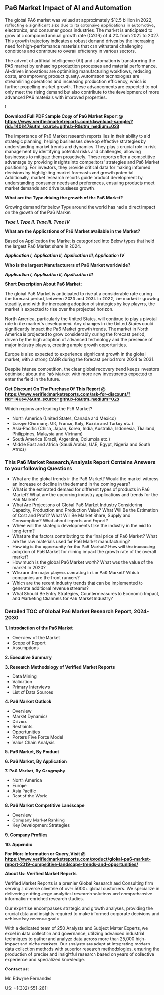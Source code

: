<h2>Pa6 Market Impact of AI and Automation</h2><p>The global PA6 market was valued at approximately $12.5 billion in 2022, reflecting a significant size due to its extensive applications in automotive, electronics, and consumer goods industries. The market is anticipated to grow at a compound annual growth rate (CAGR) of 4.2% from 2022 to 2027. This growth trajectory indicates a robust demand driven by the increasing need for high-performance materials that can withstand challenging conditions and contribute to overall efficiency in various sectors.</p><p>The advent of artificial intelligence (AI) and automation is transforming the PA6 market by enhancing production processes and material performance. AI-driven innovations are optimizing manufacturing workflows, reducing costs, and improving product quality. Automation technologies are streamlining operations and increasing production efficiency, which is further propelling market growth. These advancements are expected to not only meet the rising demand but also contribute to the development of more advanced PA6 materials with improved properties.</p>t</p><p id="" class=""><strong>Download Full PDF Sample Copy of Pa6 Market Report @ <a href="https://www.verifiedmarketreports.com/download-sample/?rid=140847&utm_source=github-R&utm_medium=028" target="_blank">https://www.verifiedmarketreports.com/download-sample/?rid=140847&utm_source=github-R&utm_medium=028</a></strong></p><p>The importance of&nbsp;Pa6 Market research reports lies in their ability to aid strategic planning, helping businesses develop effective strategies by understanding market trends and dynamics. They play a crucial role in risk management by identifying potential risks and challenges, allowing businesses to mitigate them proactively. These reports offer a competitive advantage by providing insights into competitors' strategies and Pa6 Market positioning. For investors, they provide critical data for making informed decisions by highlighting market forecasts and growth potential. Additionally, market research reports guide product development by understanding consumer needs and preferences, ensuring products meet market demands and drive business growth.</p><p><strong>What are the&nbsp;Type driving the growth of the Pa6 Market?</strong></p><p id="" class="">Growing demand for below Type around the world has had a direct impact on the growth of the Pa6 Market:</p><em><strong>Type I, Type II, Type III, Type IV</strong></em></p><strong>What are the&nbsp;Applications&nbsp;of Pa6 Market available in the Market?</strong></p><p id="" class="">Based on Application the Market is categorized into Below types that held the largest Pa6 Market share In 2024.</p><em><strong>Application I, Application II, Application III, Application IV</strong></em></p><strong>Who is the largest Manufacturers of Pa6 Market worldwide?</strong></p><p><em><strong>Application I, Application II, Application III</strong></em></p><p id="" class=""><strong>Short Description About Pa6 Market:</strong></p><p>The global Pa6 Market is anticipated to rise at a considerable rate during the forecast period, between 2023 and 2031. In 2022, the market is growing steadily, and with the increasing adoption of strategies by key players, the market is expected to rise over the projected horizon.</p><p>North America, particularly the United States, will continue to play a pivotal role in the market's development. Any changes in the United States could significantly impact the Pa6 Market growth trends. The market in North America is projected to grow considerably during the forecast period, driven by the high adoption of advanced technology and the presence of major industry players, creating ample growth opportunities.</p><p>Europe is also expected to experience significant growth in the global market, with a strong CAGR during the forecast period from 2024 to 2031.</p><p>Despite intense competition, the clear global recovery trend keeps investors optimistic about the Pa6 Market, with more new investments expected to enter the field in the future.</p><p id="" class=""><strong>Get Discount On The Purchase Of This Report @ <a href="https://www.verifiedmarketreports.com/ask-for-discount/?rid=140847&utm_source=github-R&utm_medium=028" target="_blank">https://www.verifiedmarketreports.com/ask-for-discount/?rid=140847&utm_source=github-R&utm_medium=028</a></strong></p>Which regions are leading the Pa6 Market?</p><ul><li>North America (United States, Canada and Mexico)</li><li>Europe (Germany, UK, France, Italy, Russia and Turkey etc.)</li><li>Asia-Pacific (China, Japan, Korea, India, Australia, Indonesia, Thailand, Philippines, Malaysia and Vietnam)</li><li>South America (Brazil, Argentina, Columbia etc.)</li><li>Middle East and Africa (Saudi Arabia, UAE, Egypt, Nigeria and South Africa)</li></ul><h3 id="" class="">This Pa6 Market Research/Analysis Report Contains Answers to your following Questions</h3><ul><li>What are the global trends in the Pa6 Market? Would the market witness an increase or decline in the demand in the coming years?</li><li>What is the estimated demand for different types of products in Pa6 Market? What are the upcoming industry applications and trends for the Pa6 Market?</li><li>What Are Projections of Global Pa6 Market Industry Considering Capacity, Production and Production Value? What Will Be the Estimation of Cost and Profit? What Will Be Market Share, Supply and Consumption? What about imports and Export?</li><li>Where will the strategic developments take the industry in the mid to long-term?</li><li>What are the factors contributing to the final price of Pa6 Market? What are the raw materials used for Pa6 Market manufacturing?</li><li>How big is the opportunity for the Pa6 Market? How will the increasing adoption of Pa6 Market for mining impact the growth rate of the overall market?</li><li>How much is the global Pa6 Market worth? What was the value of the market In 2020?</li><li>Who are the major players operating in the Pa6 Market? Which companies are the front runners?</li><li>Which are the recent industry trends that can be implemented to generate additional revenue streams?</li><li>What Should Be Entry Strategies, Countermeasures to Economic Impact, and Marketing Channels for Pa6 Market Industry?</li></ul><h3 id="" class="">Detailed TOC of Global Pa6 Market Research Report, 2024-2030</h3><p id="" class=""><strong>1. Introduction of the Pa6 Market</strong></p><ul><li>Overview of the Market</li><li>Scope of Report</li><li>Assumptions</li></ul><p id="" class=""><strong>2. Executive Summary</strong></p><p id="" class=""><strong>3. Research Methodology of Verified Market Reports</strong></p><ul><li>Data Mining</li><li>Validation</li><li>Primary Interviews</li><li>List of Data Sources</li></ul><p id="" class=""><strong>4. Pa6 Market Outlook</strong></p><ul><li>Overview</li><li>Market Dynamics</li><li>Drivers</li><li>Restraints</li><li>Opportunities</li><li>Porters Five Force Model</li><li>Value Chain Analysis</li></ul><p id="" class=""><strong>5. Pa6 Market, By Product</strong></p><p id="" class=""><strong>6. Pa6 Market, By Application</strong></p><p id="" class=""><strong>7. Pa6 Market, By Geography</strong></p><ul><li>North America</li><li>Europe</li><li>Asia Pacific</li><li>Rest of the World</li></ul><p id="" class=""><strong>8. Pa6 Market Competitive Landscape</strong></p><ul><li>Overview</li><li>Company Market Ranking</li><li>Key Development Strategies</li></ul><p id="" class=""><strong>9. Company Profiles</strong></p><p id="" class=""><strong>10. Appendix</strong></p><p id="" class=""><strong>For More Information or Query, Visit @ <a href="https://www.verifiedmarketreports.com/product/global-pa6-market-report-2019-competitive-landscape-trends-and-opportunities/" target="_blank">https://www.verifiedmarketreports.com/product/global-pa6-market-report-2019-competitive-landscape-trends-and-opportunities/</a></strong></p><p id="" class=""><strong>About Us: Verified Market Reports</strong></p><p id="" class="">Verified Market Reports is a premier Global Research and Consulting firm serving a diverse clientele of over 5000+ global customers. We specialize in delivering cutting-edge analytical research solutions and comprehensive information-enriched research studies.</p><p id="" class="">Our expertise encompasses strategic and growth analyses, providing the crucial data and insights required to make informed corporate decisions and achieve key revenue goals.</p><p id="" class="">With a dedicated team of 250 Analysts and Subject Matter Experts, we excel in data collection and governance, utilizing advanced industrial techniques to gather and analyze data across more than 25,000 high-impact and niche markets. Our analysts are adept at integrating modern data collection methods with superior research methodologies, ensuring the production of precise and insightful research based on years of collective experience and specialized knowledge.</p><p id="" class=""><strong>Contact us:</strong></p><p id="" class="">Mr. Edwyne Fernandes</p><p id="" class="">US: +1(302) 551-2611</p>